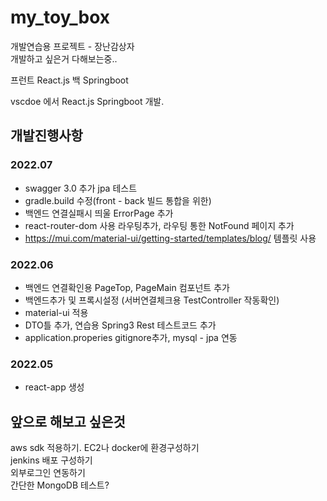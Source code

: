 # my_toy_box
개발연습용 프로젝트 - 장난감상자  
개발하고 싶은거 다해보는중..  

프런트 React.js 백 Springboot

vscdoe 에서 React.js Springboot 개발.  


## 개발진행사항
### 2022.07
* swagger 3.0 추가 jpa 테스트
* gradle.build 수정(front - back 빌드 통합을 위한)
* 백엔드 연결실패시 띄울 ErrorPage 추가
* react-router-dom 사용 라우팅추가, 라우팅 통한 NotFound 페이지 추가
* https://mui.com/material-ui/getting-started/templates/blog/ 템플릿 사용
### 2022.06
* 백엔드 연결확인용 PageTop, PageMain 컴포넌트 추가
* 백엔드추가 및 프록시설정 (서버연결체크용 TestController 작동확인)
* material-ui 적용
* DTO틀 추가, 연습용 Spring3 Rest 테스트코드 추가
* application.properies gitignore추가, mysql - jpa 연동
### 2022.05
* react-app 생성


## 앞으로 해보고 싶은것
aws sdk 적용하기. 
EC2나 docker에 환경구성하기  
jenkins 배포 구성하기  
외부로그인 연동하기  
간단한 MongoDB 테스트?



